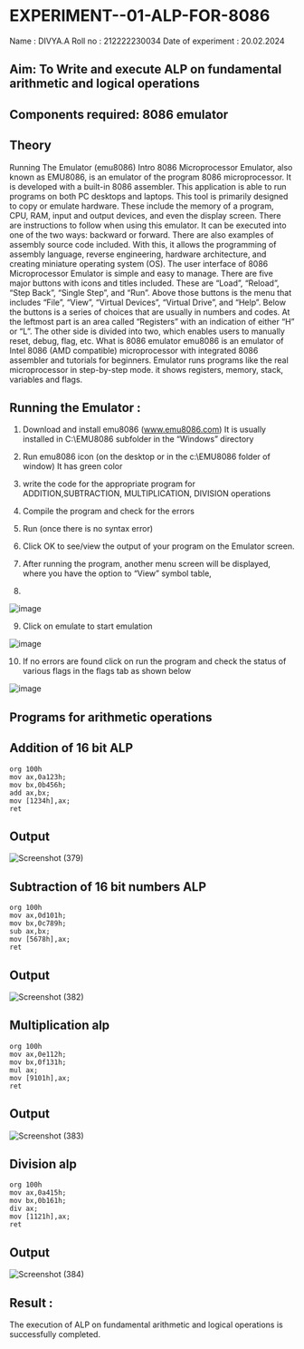 # EXPERIMENT--01-ALP-FOR-8086
Name : DIVYA.A
Roll no : 212222230034
Date of experiment : 20.02.2024





## Aim: To Write and execute ALP on fundamental arithmetic and logical operations
## Components required: 8086  emulator 
## Theory 
Running The Emulator (emu8086) Intro 8086 Microprocessor Emulator, also known as EMU8086, is an emulator of the program 8086 microprocessor. It is developed with a built-in 8086 assembler. This application is able to run programs on both PC desktops and laptops. This tool is primarily designed to copy or emulate hardware. These include the memory of a program, CPU, RAM, input and output devices, and even the display screen. There are instructions to follow when using this emulator. It can be executed into one of the two ways: backward or forward. There are also examples of assembly source code included. With this, it allows the programming of assembly language, reverse engineering, hardware architecture, and creating miniature operating system (OS). The user interface of 8086 Microprocessor Emulator is simple and easy to manage. There are five major buttons with icons and titles included. These are “Load”, “Reload”, “Step Back”, “Single Step”, and “Run”. Above those buttons is the menu that includes “File”, “View”, “Virtual Devices”, “Virtual Drive”, and “Help”. Below the buttons is a series of choices that are usually in numbers and codes. At the leftmost part is an area called “Registers” with an indication of either “H” or “L”. The other side is divided into two, which enables users to manually reset, debug, flag, etc. What is 8086 emulator emu8086 is an emulator of Intel 8086 (AMD compatible) microprocessor with integrated 8086 assembler and tutorials for beginners. Emulator runs programs like the real microprocessor in step-by-step mode. it shows registers, memory, stack, variables and flags.


 ## Running the Emulator :
1.	Download and install emu8086 (www.emu8086.com) It is usually installed in C:\EMU8086 subfolder in the “Windows” directory
2.	Run  emu8086 icon (on the desktop or in the c:\EMU8086 folder of window) It has green color 
 
 
3.	write the code for the appropriate program for ADDITION,SUBTRACTION, MULTIPLICATION,  DIVISION operations 

4.	Compile the program and check for the errors 
5.	Run (once there is no syntax error) 

6.	Click OK to see/view the output of your program on the Emulator screen. 


7.	After running the program, another menu screen will be displayed, where you have the option to “View” symbol table,
8.


![image](https://user-images.githubusercontent.com/36288975/189273263-d65baae9-4b8f-4723-afb3-c0ffa4052b04.png)











9.	Click on emulate to start emulation 








![image](https://user-images.githubusercontent.com/36288975/189273273-9bb36ec1-e2e8-4892-8d35-37707332bfdc.png)








10.	If no errors are found click on run the program and check the status of various flags in the flags tab as shown below 






![image](https://user-images.githubusercontent.com/36288975/189273277-113a2a33-4a40-4ff8-95a5-ecd3a1f504fe.png)







## Programs for arithmetic  operations

## Addition  of 16 bit ALP 
```
org 100h
mov ax,0a123h;
mov bx,0b456h;
add ax,bx;
mov [1234h],ax;
ret
```

## Output  
 ![Screenshot (379)](https://github.com/Divya110205/EXPERIMENT--01-ALP-FOR-8086/assets/119404855/70a9b21c-5cbe-4bcb-abd3-dc4ec071b321)

## Subtraction   of 16 bit numbers  ALP 
```
org 100h
mov ax,0d101h;
mov bx,0c789h;
sub ax,bx;
mov [5678h],ax;
ret
```
## Output  
![Screenshot (382)](https://github.com/Divya110205/EXPERIMENT--01-ALP-FOR-8086/assets/119404855/57c83df5-c928-45dc-93d1-43e95797d9f2)

## Multiplication alp 
```
org 100h
mov ax,0e112h;
mov bx,0f131h;
mul ax;
mov [9101h],ax;
ret
```
 ## Output  
![Screenshot (383)](https://github.com/Divya110205/EXPERIMENT--01-ALP-FOR-8086/assets/119404855/ac54fbe4-52b3-44fb-ba4e-4515c09e7b4d)


## Division alp 
```
org 100h
mov ax,0a415h;
mov bx,0b161h;
div ax;
mov [1121h],ax;
ret
```

## Output  
![Screenshot (384)](https://github.com/Divya110205/EXPERIMENT--01-ALP-FOR-8086/assets/119404855/5f18155e-e356-4896-9aa2-69f371335802)


## Result :
The execution of ALP on fundamental arithmetic and logical operations is successfully completed.
 








